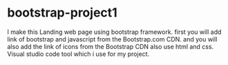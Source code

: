 # bootstrap-project1
 I make this Landing web page using bootstrap framework. first  you will add  link of bootstrap and  javascript  from the Bootstrap.com CDN. and you will  also add the link of icons from the Bootstrap CDN also use html and css.  Visual studio code tool which i use for my project.
